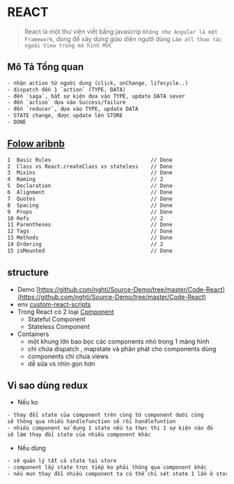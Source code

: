 # REACT
> React là một thư viện viết bằng javascrip `Không như Angular là một Framework`, dùng để xây dựng giao diện người dùng `Làm all thao tác ngoài View trong mô hình MVC`

## Mô Tả Tổng quan
```html
- nhận action từ người dung (click, onChange, lifecycle..)
- dispatch đến 1 `action` (TYPE, DATA)
- đến `saga`, bắt sự kiện dựa vào TYPE, update DATA sever
- đến `action` dựa vào Success/failure
- đến `reducer`, dựa vào TYPE, update DATA
- STATE change, được update lên STORE
- DONE
```

## [Folow aribnb](https://github.com/airbnb/javascript/tree/master/react)
```html
1  Basic Rules                                // Done
2  Class vs React.createClass vs stateless    // Done
3  Mixins                                     // Done
4  Naming                                     // 2
5  Declaration                                // Done
6  Alignment                                  // Done
7  Quotes                                     // Done
8  Spacing                                    // Done
9  Props                                      // Done
10 Refs                                       // 2
11 Parentheses                                // Done
12 Tags                                       // Done
13 Methods                                    // Done
14 Ordering                                   // 2
15 isMounted                                  // Done
```
## structure
- Demo [https://github.com/nghti/Source-Demo/tree/master/Code-React](https://github.com/nghti/Source-Demo/tree/master/Code-React)
- env [custom-react-scripts](https://www.npmjs.com/package/custom-react-scripts)
- Trong React  có 2 loại [Component](https://techtalk.vn/blog/posts/tim-hieu-component-trong-reactjs)
    + Stateful Component 
    + Stateless Component
- Containers
    + một khung lớn bao bọc các components nhỏ trong 1 màng hình
    + chỉ chứa dispatch , mapstate và phân phát cho components dùng
    + components chỉ chưa views
    + dễ sửa vs nhìn gọn hơn

## Vi sao dùng redux
- Nếu ko
```html
- thay đổi state của component trên cùng từ component dưới cùng
sẽ thông qua nhiều handlefunction sẽ rối handlefuntion
- nhiều component sử dụng 1 state nếu ta thực thi 1 sự kiện nào đó 
sẽ làm thay đổi state của nhiều component khác
```
- Nếu dùng
```html
- sẽ quản lý tất cả state tại store
- component lấy state trực tiếp ko phải thông qua component khác
- nếu mun thay đổi nhiều component ta có thể chỉ sét state 1 lần ở store
```
